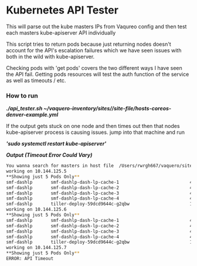 # Kubernetes API Tester

This will parse out the kube masters IPs from Vaqureo config and then test each masters kube-apiserver API individually 

This script tries to return pods because just returning nodes doesn't account for the API's escalation failures which we have seen issues with both in the wild with kube-apiserver. 

Checking pods with 'get pods' covers the two different ways I have seen the API fail. Getting pods resources will test the auth function of the service as well as timeouts / etc.


### How to run

***./api_tester.sh ~/vaquero-inventory/sites//site-file/hosts-coreos-denver-example.yml***

If the output gets stuck on one node and then times out then that nodes kube-apiserver process is causing issues. jump into that machine and run 

***'sudo systemctl restart kube-apiserver'***

***Output (Timeout Error Could Vary)***
```>$./api_tester.sh ~/vaquero-inventory/sites//smf-ingest/hosts-coreos-smf.yml
You wanna search for masters in host file  /Users/rwrgh667/vaquero/sites//ingest/hosts-smf.yml
working on 10.144.125.5
**Showing just 5 Pods Only**
smf-dashlp       smf-dashlp-dash-lp-cache-1                           4/4     Running   0          20d
smf-dashlp       smf-dashlp-dash-lp-cache-2                           4/4     Running   0          20d
smf-dashlp       smf-dashlp-dash-lp-cache-3                           4/4     Running   0          20d
smf-dashlp       smf-dashlp-dash-lp-cache-4                           4/4     Running   0          20d
smf-dashlp       tiller-deploy-59dcd9644c-g2qbw                       1/1     Running   0          20d
working on 10.144.125.6
**Showing just 5 Pods Only**
smf-dashlp       smf-dashlp-dash-lp-cache-1                           4/4     Running   0          20d
smf-dashlp       smf-dashlp-dash-lp-cache-2                           4/4     Running   0          20d
smf-dashlp       smf-dashlp-dash-lp-cache-3                           4/4     Running   0          20d
smf-dashlp       smf-dashlp-dash-lp-cache-4                           4/4     Running   0          20d
smf-dashlp       tiller-deploy-59dcd9644c-g2qbw                       1/1     Running   0          20d
working on 10.144.125.7
**Showing just 5 Pods Only**
ERROR: API Timeout
```
 
 
